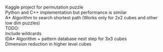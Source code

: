 Kaggle project for permutation puzzle  
Python and C++ implementation but performance is similar  
A* Algorithm to search shortest path (Works only for 2x2 cubes and other low dim puzzles)  
TODO:  
Include wildcards  
IDA* Algorithm + pattern database next step for 3x3 cubes  
Dimension reduction in higher level cubes  

